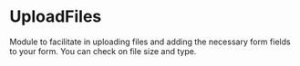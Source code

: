 # UploadFiles
Module to facilitate in uploading files and adding the necessary form fields to your form. You can check on file size and type.
